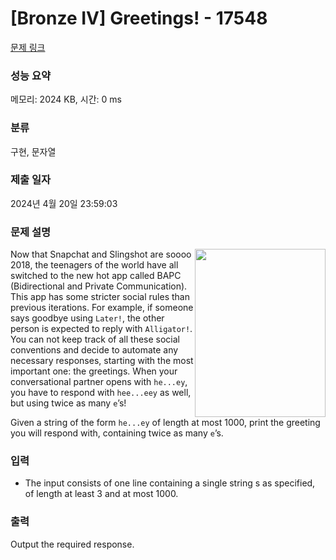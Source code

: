 # [Bronze IV] Greetings! - 17548 

[문제 링크](https://www.acmicpc.net/problem/17548) 

### 성능 요약

메모리: 2024 KB, 시간: 0 ms

### 분류

구현, 문자열

### 제출 일자

2024년 4월 20일 23:59:03

### 문제 설명

<p><img alt="" src="" style="width: 209px; height: 269px; float: right;">Now that Snapchat and Slingshot are soooo 2018, the teenagers of the world have all switched to the new hot app called BAPC (Bidirectional and Private Communication). This app has some stricter social rules than previous iterations. For example, if someone says goodbye using <code>Later!</code>, the other person is expected to reply with <code>Alligator!</code>. You can not keep track of all these social conventions and decide to automate any necessary responses, starting with the most important one: the greetings. When your conversational partner opens with <code>he...ey</code>, you have to respond with <code>hee...eey</code> as well, but using twice as many <code>e</code>’s!</p>

<p>Given a string of the form <code>he...ey</code> of length at most 1000, print the greeting you will respond with, containing twice as many <code>e</code>’s.</p>

### 입력 

 <ul>
	<li>The input consists of one line containing a single string s as specified, of length at least 3 and at most 1000.</li>
</ul>

### 출력 

 <p>Output the required response.</p>

